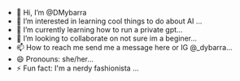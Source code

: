 - 👋 Hi, I’m @DMybarra
- 👀 I’m interested in learning cool things to do about AI ...
- 🌱 I’m currently learning how to run a private gpt...
- 💞️ I’m looking to collaborate on not sure im a beginer...
- 📫 How to reach me send me a message here or IG @_dybarra...
- 😄 Pronouns: she/her...
- ⚡ Fun fact: I'm a nerdy fashionista ...

<!---
DMybarra/DMybarra is a ✨ special ✨ repository because its `README.md` (this file) appears on your GitHub profile.
You can click the Preview link to take a look at your changes.
--->
